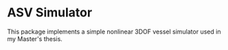# ASV Simulator
This package implements a simple nonlinear 3DOF vessel simulator used in my Master's thesis.
